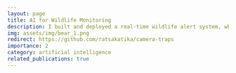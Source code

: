 ```yaml
---
layout: page
title: AI for Wildlife Monitoring
description: I built and deployed a real-time wildlife alert system, which uses a vision transformer AI classifier to detect animals in photos received from 4G camera traps and sends instant alerts.
img: assets/img/bear_1.png
redirect: https://github.com/ratsakatika/camera-traps
importance: 2
category: artificial intelligence
related_publications: true
---
```

